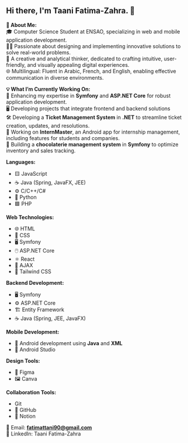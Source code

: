 ## Hi there, I'm Taani Fatima-Zahra. 👋
 
   **🌟 About Me:**   
🎓 Computer Science Student at ENSAO, specializing in web and mobile application development.  
👩‍💻 Passionate about designing and implementing innovative solutions to solve real-world problems.  
🎨 A creative and analytical thinker, dedicated to crafting intuitive, user-friendly, and visually appealing digital experiences.  
🌐 Multilingual: Fluent in Arabic, French, and English, enabling effective communication in diverse environments.  

   **💡 What I’m Currently Working On:**  
🌱 Enhancing my expertise in **Symfony** and **ASP.NET Core** for robust application development.   
🖥️ Developing projects that integrate frontend and backend solutions  
🛠 Developing a **Ticket Management System** in **.NET** to streamline ticket creation, updates, and resolutions.  
📱 Working on **InternMaster**, an Android app for internship management, including features for students and companies.  
🍫 Building a **chocolaterie management system** in **Symfony** to optimize inventory and sales tracking.  

   **Languages:**  
- 🟨 JavaScript 
- ☕ Java (Spring, JavaFX, JEE)  
- ⚙️ C/C++/C# 
- 🐍 Python 
- 🟩 PHP

 **Web Technologies:**  
- 🌐 HTML 
- 🎨 CSS  
- 🖥️ Symfony
- 🖱️ ASP.NET Core
- ⚛️ React  
- 🔄 AJAX  
- 🎨 Tailwind CSS


 **Backend Development:**  
- 🖥️ Symfony 
- ⚙️ ASP.NET Core
- 🏗️ Entity Framework 
- ☕ Java (Spring, JEE, JavaFX)

 **Mobile Development:**  
- 📱 Android development using **Java** and **XML**  
- 📲 Android Studio

 **Design Tools:**  
- 🎨 Figma 
- 🖼️ Canva

 **Collaboration Tools:**  
-  Git  
- 🐙 GitHub  
- 📒 Notion


📧 Email: **fatimattani90@gmail.com**  
💼 LinkedIn: Taani Fatima-Zahra
